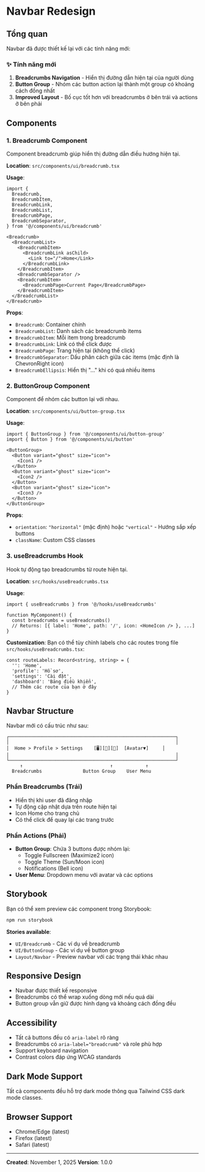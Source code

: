 # Navbar Redesign

## Tổng quan

Navbar đã được thiết kế lại với các tính năng mới:

### ✨ Tính năng mới

1. **Breadcrumbs Navigation** - Hiển thị đường dẫn hiện tại của người dùng
2. **Button Group** - Nhóm các button action lại thành một group có khoảng cách đồng nhất
3. **Improved Layout** - Bố cục tốt hơn với breadcrumbs ở bên trái và actions ở bên phải

## Components

### 1. Breadcrumb Component

Component breadcrumb giúp hiển thị đường dẫn điều hướng hiện tại.

**Location**: `src/components/ui/breadcrumb.tsx`

**Usage**:
```tsx
import {
  Breadcrumb,
  BreadcrumbItem,
  BreadcrumbLink,
  BreadcrumbList,
  BreadcrumbPage,
  BreadcrumbSeparator,
} from '@/components/ui/breadcrumb'

<Breadcrumb>
  <BreadcrumbList>
    <BreadcrumbItem>
      <BreadcrumbLink asChild>
        <Link to="/">Home</Link>
      </BreadcrumbLink>
    </BreadcrumbItem>
    <BreadcrumbSeparator />
    <BreadcrumbItem>
      <BreadcrumbPage>Current Page</BreadcrumbPage>
    </BreadcrumbItem>
  </BreadcrumbList>
</Breadcrumb>
```

**Props**:
- `Breadcrumb`: Container chính
- `BreadcrumbList`: Danh sách các breadcrumb items
- `BreadcrumbItem`: Mỗi item trong breadcrumb
- `BreadcrumbLink`: Link có thể click được
- `BreadcrumbPage`: Trang hiện tại (không thể click)
- `BreadcrumbSeparator`: Dấu phân cách giữa các items (mặc định là ChevronRight icon)
- `BreadcrumbEllipsis`: Hiển thị "..." khi có quá nhiều items

### 2. ButtonGroup Component

Component để nhóm các button lại với nhau.

**Location**: `src/components/ui/button-group.tsx`

**Usage**:
```tsx
import { ButtonGroup } from '@/components/ui/button-group'
import { Button } from '@/components/ui/button'

<ButtonGroup>
  <Button variant="ghost" size="icon">
    <Icon1 />
  </Button>
  <Button variant="ghost" size="icon">
    <Icon2 />
  </Button>
  <Button variant="ghost" size="icon">
    <Icon3 />
  </Button>
</ButtonGroup>
```

**Props**:
- `orientation`: `"horizontal"` (mặc định) hoặc `"vertical"` - Hướng sắp xếp buttons
- `className`: Custom CSS classes

### 3. useBreadcrumbs Hook

Hook tự động tạo breadcrumbs từ route hiện tại.

**Location**: `src/hooks/useBreadcrumbs.tsx`

**Usage**:
```tsx
import { useBreadcrumbs } from '@/hooks/useBreadcrumbs'

function MyComponent() {
  const breadcrumbs = useBreadcrumbs()
  // Returns: [{ label: 'Home', path: '/', icon: <HomeIcon /> }, ...]
}
```

**Customization**:
Bạn có thể tùy chỉnh labels cho các routes trong file `src/hooks/useBreadcrumbs.tsx`:

```tsx
const routeLabels: Record<string, string> = {
  '': 'Home',
  'profile': 'Hồ sơ',
  'settings': 'Cài đặt',
  'dashboard': 'Bảng điều khiển',
  // Thêm các route của bạn ở đây
}
```

## Navbar Structure

Navbar mới có cấu trúc như sau:

```
┌─────────────────────────────────────────────────────────────┐
│                                                             │
│  Home > Profile > Settings    [🖥️][🌙][🔔]  [Avatar▼]     │
│                                                             │
└─────────────────────────────────────────────────────────────┘
     ↑                                ↑            ↑
  Breadcrumbs               Button Group    User Menu
```

### Phần Breadcrumbs (Trái)
- Hiển thị khi user đã đăng nhập
- Tự động cập nhật dựa trên route hiện tại
- Icon Home cho trang chủ
- Có thể click để quay lại các trang trước

### Phần Actions (Phải)
- **Button Group**: Chứa 3 buttons được nhóm lại:
  - Toggle Fullscreen (Maximize2 icon)
  - Toggle Theme (Sun/Moon icon)
  - Notifications (Bell icon)
- **User Menu**: Dropdown menu với avatar và các options

## Storybook

Bạn có thể xem preview các component trong Storybook:

```bash
npm run storybook
```

**Stories available**:
- `UI/Breadcrumb` - Các ví dụ về breadcrumb
- `UI/ButtonGroup` - Các ví dụ về button group
- `Layout/Navbar` - Preview navbar với các trạng thái khác nhau

## Responsive Design

- Navbar được thiết kế responsive
- Breadcrumbs có thể wrap xuống dòng mới nếu quá dài
- Button group vẫn giữ được hình dạng và khoảng cách đồng đều

## Accessibility

- Tất cả buttons đều có `aria-label` rõ ràng
- Breadcrumbs có `aria-label="breadcrumb"` và role phù hợp
- Support keyboard navigation
- Contrast colors đáp ứng WCAG standards

## Dark Mode Support

Tất cả components đều hỗ trợ dark mode thông qua Tailwind CSS dark mode classes.

## Browser Support

- Chrome/Edge (latest)
- Firefox (latest)
- Safari (latest)

---

**Created**: November 1, 2025
**Version**: 1.0.0
